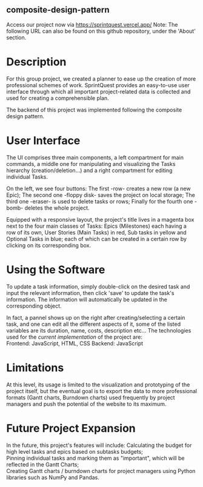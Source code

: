 ## composite-design-pattern

Access our project now via https://sprintquest.vercel.app/
Note: The following URL can also be found on this github repository, under the 'About' section.

# Description
For this group project, we created a planner to ease up the creation of more professional schemes of work.
SprintQuest provides an easy-to-use user interface through which all important project-related data is collected and used for creating a comprehensible plan.

The backend of this project was implemented following the composite design pattern.

# User Interface
The UI comprises three main components, a left compartment for main commands, a middle one for manipulating and visualizing the Tasks hierarchy (creation/deletion...) and a right compartment for editing individual Tasks.

On the left, we see four buttons:
	The first -row- creates a new row (a new Epic); 
	The second one -floppy disk- saves the project on local storage;
	The third one -eraser- is used to delete tasks or rows;
	Finally for the fourth one -bomb- deletes the whole project.

Equipped with a responsive layout, the project's title lives in a magenta box next to the four main classes of Tasks: Epics (Milestones) each having a row of its own, User Stories (Main Tasks) in red, Sub tasks in yellow and Optional Tasks in blue; each of which can be created in a certain row by clicking on its corresponding box.

# Using the Software
To update a task information, simply double-click on the desired task and input the relevant information, then click 'save' to update the task's information. The information will automatically be updated in the corresponding object.

In fact, a pannel shows up on the right after creating/selecting a certain task, and one can edit all the different aspects of it, some of the listed variables are its duration, name, costs, description etc...
The technologies used for the _current implementation_ of the project are: 	
    Frontend: 	JavaScript, HTML, CSS
	Backend:	JavaScript
	
# Limitations
At this level, its usage is limited to the visualization and prototyping of the project itself, but the eventual goal is to export the data to more professional formats (Gantt charts, Burndown charts) used frequently by project managers and push the potential of the website to its maximum.

# Future Project Expansion
In the future, this project's features will include: 
Calculating the budget for high level tasks and epics based on subtasks budgets;    
Pinning individual tasks and marking them as "important", which will be reflected in the Gantt Charts;  
Creating Gantt charts / burndown charts for project managers using Python libraries such as NumPy and Pandas.
